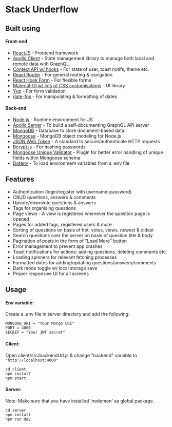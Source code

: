 # Stack Underflow 


## Built using

#### Front-end

- [ReactJS](https://reactjs.org/) - Frontend framework
- [Apollo Client](https://www.apollographql.com/docs/react/) - State management library to manage both local and remote data with GraphQL
- [Context API w/ hooks](https://reactjs.org/docs/context.html) - For state of user, toast notifs, theme etc.
- [React Router](https://reactrouter.com/) - For general routing & navigation
- [React Hook Form](https://react-hook-form.com/) - For flexible forms
- [Material-UI w/ lots of CSS customisations](https://material-ui.com/) - UI library
- [Yup](https://github.com/jquense/yup) - For form validation
- [date-fns](https://date-fns.org/) - For manipulating & formatting of dates

#### Back-end

- [Node.js](https://nodejs.org/en/) - Runtime environment for JS
- [Apollo Server](https://www.apollographql.com/docs/apollo-server/) - To build a self-documenting GraphQL API server
- [MongoDB](https://www.mongodb.com/) - Database to store document-based data
- [Mongoose](https://mongoosejs.com/) - MongoDB object modeling for Node.js
- [JSON Web Token](https://jwt.io/) - A standard to secure/authenticate HTTP requests
- [Bcrypt.js](https://www.npmjs.com/package/bcryptjs) - For hashing passwords
- [Mongoose Unique Validator](https://www.npmjs.com/package/mongoose-unique-validator) - Plugin for better error handling of unique fields within Mongoose schema
- [Dotenv](https://www.npmjs.com/package/dotenv) - To load environment variables from a .env file

## Features

- Authentication (login/register with username-password)
- CRUD questions, answers & comments
- Upvote/downvote questions & answers
- Tags for organising questions
- Page views - A view is registered whenever the question page is opened
- Pages for added tags, registered users & more
- Sorting of questions on basis of hot, votes, views, newest & oldest
- Search questions over the server on basis of question title & body
- Pagination of posts in the form of "Load More" button
- Error management to prevent app crashes
- Toast notifications for actions: adding questions, deleting comments etc.
- Loading spinners for relevant fetching processes
- Formatted dates for adding/updating questions/answers/comments
- Dark mode toggle w/ local storage save
- Proper responsive UI for all screens


## Usage

#### Env variable:

Create a .env file in server directory and add the following:

```
MONGODB_URI = "Your Mongo URI"
PORT = 4000
SECRET = "Your JWT secret"

```

#### Client:

Open client/src/backendUrl.js & change "backend" variable to `"http://localhost:4000"`

```
cd client
npm install
npm start
```

#### Server:

Note: Make sure that you have installed 'nodemon' as global package.

```
cd server
npm install
npm run dev
```
